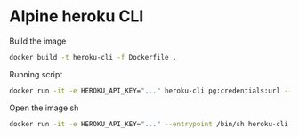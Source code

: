 # Alpine heroku CLI

Build the image

```bash
docker build -t heroku-cli -f Dockerfile .
```

Running script

```bash
docker run -it -e HEROKU_API_KEY="..." heroku-cli pg:credentials:url --app my-app
```

Open the image sh

```bash
docker run -it -e HEROKU_API_KEY="..." --entrypoint /bin/sh heroku-cli
```

